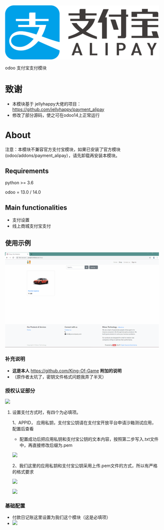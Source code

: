 ![](alipay.png)

odoo 支付宝支付模块

# 致谢

- 本模块基于 jellyhappy大佬的项目：https://github.com/jellyhappy/payment_alipay 
- 修改了部分源码，使之可在odoo14上正常运行

# About

注意：本模块不兼容官方支付宝模块，如果已安装了官方模块(odoo/addons/payment_alipay），请先卸载再安装本模块。

## Requirements

python >= 3.6

odoo = 13.0 / 14.0

## Main functionalities

* 支付设置
* 线上商城支付宝支付

## 使用示例

![demo](static/src/image/x.gif)

### 补充说明

- **这是本人** https://github.com/King-Of-Game  **附加的说明**
- （原作者太坑了，密钥文件格式问题我弄了半天）

### 授权认证部分

![](C:\Users\jack\Desktop\company\payment_alipay\static\src\image\config1.png)

1. 设置支付方式时，有四个为必填项。

   1、APPID， 应用私钥，支付宝公钥请在支付宝开放平台申请沙箱测试应用，配置后查看

   - 配置成功后把应用私钥和支付宝公钥的文本内容，按照第二步写入.txt文件中，再直接修改后缀为.pem

   ![](C:\Users\jack\Desktop\company\payment_alipay\static\src\image\config2.png)

   2、我们这里的应用私钥和支付宝公钥采用上传.pem文件的方式，所以有严格的格式要求

   ![](C:\Users\jack\Desktop\company\payment_alipay\static\src\image\config3.png)

   

   ![](C:\Users\jack\Desktop\company\payment_alipay\static\src\image\config4.png)

   

### 基础配置

- 付款日记账这里设置为我们这个模块（这是必填项）
- ![](C:\Users\jack\Desktop\company\payment_alipay\static\src\image\config5.png)